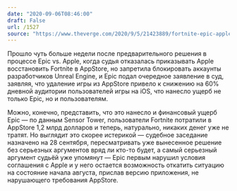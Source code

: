 ```yaml
---
date: "2020-09-06T08:46:00"
draft: False
url: /1527
source: "https://www.theverge.com/2020/9/5/21423889/fortnite-epic-apple-preliminary-injunction-filing-ios-mac?scrolla=5eb6d68b7fedc32c19ef33b4"
---
```


Прошло чуть больше недели после предварительного решения в процессе Epic vs. Apple, когда судья отказалась приказывать Apple восстановить Fortnite в AppStore, но запретила блокировать аккаунты разработчиков Unreal Engine, и Epic подал очередное заявление в суд, заявляя, что удаление игры из AppStore привело к снижению на 60% дневной аудитории пользователей игры на iOS, что нанесло ущерб не только Epic, но и пользователям.

Можно, конечно, представить, что это нанесло и финансовый ущерб Epic — по данным Sensor Tower, пользователи Fortnite потратили в AppStore 1,2 млрд долларов и теперь, натурально, никаких денег уже не тратят. Но выглядит это скорее истерикой — судебное заседание назначено на 28 сентября, пересматривать уже вынесенное решение без серьезных аргументов вряд ли кто-то будет, а самый серьезный аргумент судьёй уже упомянут — Epic первым нарушил условия соглашения с Apple и у него остается возможность откатить ситуацию на состояние начала августа, прислав версию приложения, не нарушающего требования AppStore.
